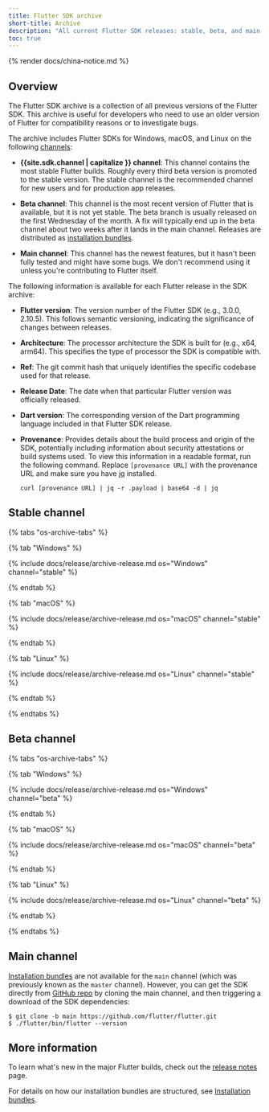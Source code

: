 ```yaml
---
title: Flutter SDK archive
short-title: Archive
description: "All current Flutter SDK releases: stable, beta, and main."
toc: true
---
```


{% render docs/china-notice.md %}

## Overview

The Flutter SDK archive is a collection of all previous versions of the
Flutter SDK. This archive is useful for developers who need to use an older
version of Flutter for compatibility reasons or to investigate bugs.

The archive includes Flutter SDKs for Windows, macOS, and Linux on the
following [channels][]:

*   **{{site.sdk.channel | capitalize }} channel**: This channel contains the
    most stable Flutter builds. Roughly every third beta version is promoted
    to the stable version. The stable channel is the recommended channel for
    new users and for production app releases.

*   **Beta channel**: This channel is the most recent version of Flutter that is
    available, but it is not yet stable. The beta branch is usually released
    on the first Wednesday of the month. A fix will typically end up in the
    beta channel about two weeks after it lands in the main channel. 
    Releases are distributed as [installation bundles][].

*   **Main channel**: This channel has the newest features, but it hasn't been fully
    tested and might have some bugs. We don't recommend using it unless you're
    contributing to Flutter itself.

The following information is available for each Flutter release in the
SDK archive:

*   **Flutter version**: The version number of the Flutter SDK
    (e.g., 3.0.0, 2.10.5). This follows semantic versioning, indicating the
    significance of changes between releases.
*   **Architecture**: The processor architecture the SDK is built for
    (e.g., x64, arm64). This specifies the type of processor the SDK is
    compatible with.
*   **Ref**: The git commit hash that uniquely identifies the specific codebase
    used for that release.
*   **Release Date**: The date when that particular Flutter version was
    officially released.
*   **Dart version**: The corresponding version of the Dart programming language
    included in that Flutter SDK release.
*   **Provenance**: Provides details about the build process and origin of the
    SDK, potentially including information about security attestations or
    build systems used. To view this information in a readable format, run the
    following command. Replace `[provenance URL]` with the provenance URL and
    make sure you have [jq](https://stedolan.github.io/jq/) installed.

    ```console
    curl [provenance URL] | jq -r .payload | base64 -d | jq
    ```

## Stable channel

{% tabs "os-archive-tabs" %}

{% tab "Windows" %}

{% include docs/release/archive-release.md os="Windows" channel="stable" %}

{% endtab %}

{% tab "macOS" %}

{% include docs/release/archive-release.md os="macOS" channel="stable" %}

{% endtab %}

{% tab "Linux" %}

{% include docs/release/archive-release.md os="Linux" channel="stable" %}

{% endtab %}

{% endtabs %}


## Beta channel

{% tabs "os-archive-tabs" %}

{% tab "Windows" %}

{% include docs/release/archive-release.md os="Windows" channel="beta" %}

{% endtab %}

{% tab "macOS" %}

{% include docs/release/archive-release.md os="macOS" channel="beta" %}

{% endtab %}

{% tab "Linux" %}

{% include docs/release/archive-release.md os="Linux" channel="beta" %}

{% endtab %}

{% endtabs %}


<a id="master-channel" aria-hidden="true"></a>

## Main channel

[Installation bundles][] are not available for the `main` channel
(which was previously known as the `master` channel).
However, you can get the SDK directly from
[GitHub repo][] by cloning the main channel,
and then triggering a download of the SDK dependencies:

```console
$ git clone -b main https://github.com/flutter/flutter.git
$ ./flutter/bin/flutter --version
```

## More information

To learn what's new in the major Flutter builds, check out the
[release notes][] page.

For details on how our installation bundles are structured,
see [Installation bundles][].

[channels]: {{site.repo.flutter}}/blob/main/docs/releases/Flutter-build-release-channels.md
[release notes]: /release/release-notes
[GitHub repo]: {{site.repo.flutter}}
[Installation bundles]: {{site.repo.flutter}}/blob/main/docs/infra/Flutter-Installation-Bundles.md
